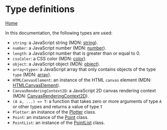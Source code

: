 # Type definitions
[Home](./index.md)

In this documentation, the following types are used:
* `string`: a JavaScript string (MDN: [string](https://developer.mozilla.org/en-US/docs/Web/JavaScript/Reference/Global_Objects/String)).
* `number`: a JavaScript number (MDN: [number](https://developer.mozilla.org/en-US/docs/Web/JavaScript/Reference/Global_Objects/Number)).
* `length`: a JavaScript number that is greater than or equal to 0.
* `cssColor`: a CSS color (MDN: [color](https://developer.mozilla.org/en-US/docs/Web/CSS/color_value)).
* `object`: a JavaScript object (MDN: [object](https://developer.mozilla.org/en-US/docs/Web/JavaScript/Reference/Global_Objects/Object)).
* `array<type>`: a JavaScript array that only contains objects of the type `type` (MDN: [array](https://developer.mozilla.org/en-US/docs/Web/JavaScript/Reference/Global_Objects/Array)).
* `HTMLCanvasElement`: an instance of the HTML `canvas` element (MDN: [HTMLCanvasElement](https://developer.mozilla.org/en-US/docs/Web/API/HTMLCanvasElement)).
* `CanvasRenderingContext2D`: a JavaScript 2D canvas rendering context (MDN: [CanvasRenderingContext2D](https://developer.mozilla.org/en-US/docs/Web/API/CanvasRenderingContext2D)).
* `(A a, ...) => T`: a function that takes zero or more arguments of type `A` or other types and returns a value of type `T`
* `Plotter`: an instance of the [Plotter](Plotter.md) class.
* `Point`: an instance of the [Point](Point.md) class.
* `PointList`: an instance of the [PointList](PointList.md) class.

